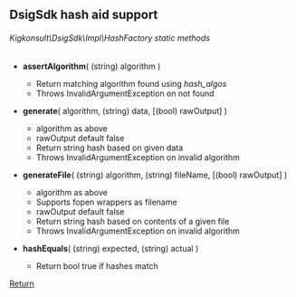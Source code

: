 ## DsigSdk hash aid support

###### Kigkonsult\DsigSdk\Impl\HashFactory static methods

* __assertAlgorithm__( (string) algorithm )
  * Return matching algorithm found using *hash_algos*
  * Throws InvalidArgumentException on not found 

* __generate__( algorithm, (string) data, \[(bool) rawOutput\] )
  * algorithm as above 
  * rawOutput default false
  * Return string hash based on given data
  * Throws InvalidArgumentException on invalid algorithm 
  
* __generateFile__( (string) algorithm, (string) fileName, \[(bool) rawOutput\] )
  * algorithm as above 
  * Supports fopen wrappers as filename
  * rawOutput default false
  * Return string hash based on contents of a given file
  * Throws InvalidArgumentException on invalid algorithm 
  
* __hashEquals__( (string) expected, (string) actual )
  * Return bool true if hashes match

[Return](../../README.md)


